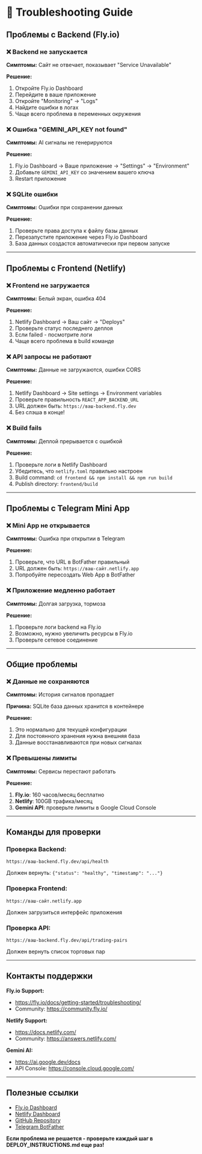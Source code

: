 # 🔧 Troubleshooting Guide

## Проблемы с Backend (Fly.io)

### ❌ Backend не запускается
**Симптомы:** Сайт не отвечает, показывает "Service Unavailable"

**Решение:**
1. Откройте Fly.io Dashboard
2. Перейдите в ваше приложение
3. Откройте "Monitoring" → "Logs"
4. Найдите ошибки в логах
5. Чаще всего проблема в переменных окружения

### ❌ Ошибка "GEMINI_API_KEY not found"
**Симптомы:** AI сигналы не генерируются

**Решение:**
1. Fly.io Dashboard → Ваше приложение → "Settings" → "Environment"
2. Добавьте `GEMINI_API_KEY` со значением вашего ключа
3. Restart приложение

### ❌ SQLite ошибки
**Симптомы:** Ошибки при сохранении данных

**Решение:**
1. Проверьте права доступа к файлу базы данных
2. Перезапустите приложение через Fly.io Dashboard
3. База данных создастся автоматически при первом запуске

---

## Проблемы с Frontend (Netlify)

### ❌ Frontend не загружается
**Симптомы:** Белый экран, ошибка 404

**Решение:**
1. Netlify Dashboard → Ваш сайт → "Deploys"
2. Проверьте статус последнего деплоя
3. Если failed - посмотрите логи
4. Чаще всего проблема в build команде

### ❌ API запросы не работают
**Симптомы:** Данные не загружаются, ошибки CORS

**Решение:**
1. Netlify Dashboard → Site settings → Environment variables
2. Проверьте правильность `REACT_APP_BACKEND_URL`
3. URL должен быть: `https://ваш-backend.fly.dev`
4. Без слэша в конце!

### ❌ Build fails
**Симптомы:** Деплой прерывается с ошибкой

**Решение:**
1. Проверьте логи в Netlify Dashboard
2. Убедитесь, что `netlify.toml` правильно настроен
3. Build command: `cd frontend && npm install && npm run build`
4. Publish directory: `frontend/build`

---

## Проблемы с Telegram Mini App

### ❌ Mini App не открывается
**Симптомы:** Ошибка при открытии в Telegram

**Решение:**
1. Проверьте, что URL в BotFather правильный
2. URL должен быть: `https://ваш-сайт.netlify.app`
3. Попробуйте пересоздать Web App в BotFather

### ❌ Приложение медленно работает
**Симптомы:** Долгая загрузка, тормоза

**Решение:**
1. Проверьте логи backend на Fly.io
2. Возможно, нужно увеличить ресурсы в Fly.io
3. Проверьте сетевое соединение

---

## Общие проблемы

### ❌ Данные не сохраняются
**Симптомы:** История сигналов пропадает

**Причина:** SQLite база данных хранится в контейнере

**Решение:**
1. Это нормально для текущей конфигурации
2. Для постоянного хранения нужна внешняя база
3. Данные восстанавливаются при новых сигналах

### ❌ Превышены лимиты
**Симптомы:** Сервисы перестают работать

**Решение:**
1. **Fly.io**: 160 часов/месяц бесплатно
2. **Netlify**: 100GB трафика/месяц
3. **Gemini API**: проверьте лимиты в Google Cloud Console

---

## Команды для проверки

### Проверка Backend:
```
https://ваш-backend.fly.dev/api/health
```
Должен вернуть: `{"status": "healthy", "timestamp": "..."}`

### Проверка Frontend:
```
https://ваш-сайт.netlify.app
```
Должен загрузиться интерфейс приложения

### Проверка API:
```
https://ваш-backend.fly.dev/api/trading-pairs
```
Должен вернуть список торговых пар

---

## Контакты поддержки

**Fly.io Support:**
- https://fly.io/docs/getting-started/troubleshooting/
- Community: https://community.fly.io/

**Netlify Support:**
- https://docs.netlify.com/
- Community: https://answers.netlify.com/

**Gemini AI:**
- https://ai.google.dev/docs
- API Console: https://console.cloud.google.com/

---

## Полезные ссылки

- [Fly.io Dashboard](https://fly.io/dashboard)
- [Netlify Dashboard](https://app.netlify.com/)
- [GitHub Repository](https://github.com/yourusername/ai-trading-bot-telegram)
- [Telegram BotFather](https://t.me/BotFather)

**Если проблема не решается - проверьте каждый шаг в DEPLOY_INSTRUCTIONS.md еще раз!**